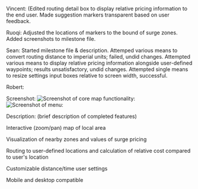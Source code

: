 Vincent: (Edited routing detail box to display relative pricing information to the end user. Made suggestion markers transparent based on user feedback.

Ruoqi: Adjusted the locations of markers to the bound of surge zones. Added screenshots to milestone file.

Sean: Started milestone file & description. Attemped various means to convert routing distance to imperial units; failed, undid changes. Attempted various means to display relative pricing information alongside user-defined waypoints; results unsatisfactory, undid changes. Attempted single means to resize settings input boxes relative to screen width, successful.

Robert: 

Screenshot:
![Screenshot of core map functionality:](http://i.imgur.com/tARJbU0.png)
![Screenshot of menu:](http://i.imgur.com/K8oUAa2.png)

Description: (brief description of completed features)

Interactive (zoom/pan) map of local area

Visualization of nearby zones and values of surge pricing

Routing to user-defined locations and calculation of relative cost compared to user's location

Customizable distance/time user settings

Mobile and desktop compatible
